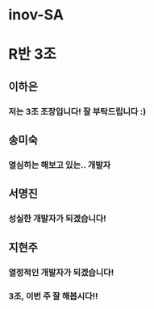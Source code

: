 # inov-SA

# R반 3조

## 이하은
### 저는 3조 조장입니다! 잘 부탁드립니다 :)

## 송미숙
### 열심히는 해보고 있는.. 개발자

## 서명진
### 성실한 개발자가 되겠습니다!

## 지현주
### 열정적인 개발자가 되겠습니다!

### 3조, 이번 주 잘 해봅시다!!
